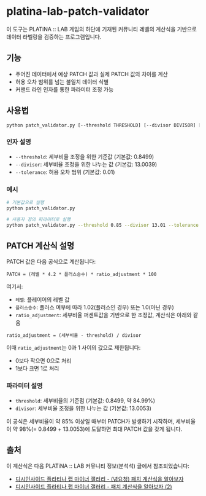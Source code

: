 # platina-lab-patch-validator

이 도구는 PLATiNA :: LAB 게임의 하단에 기재된 커뮤니티 레벨의 계산식을 기반으로 데이터 라벨링을 검증하는 프로그램입니다.

## 기능

- 주어진 데이터에서 예상 PATCH 값과 실제 PATCH 값의 차이를 계산
- 허용 오차 범위를 넘는 불일치 데이터 식별
- 커맨드 라인 인자를 통한 파라미터 조정 가능

## 사용법

```bash
python patch_validator.py [--threshold THRESHOLD] [--divisor DIVISOR] [--tolerance TOLERANCE]
```

### 인자 설명

- `--threshold`: 세부비율 조정을 위한 기준값 (기본값: 0.8499)
- `--divisor`: 세부비율 조정을 위한 나누는 값 (기본값: 13.0039)
- `--tolerance`: 허용 오차 범위 (기본값: 0.01)

### 예시

```bash
# 기본값으로 실행
python patch_validator.py

# 사용자 정의 파라미터로 실행
python patch_validator.py --threshold 0.85 --divisor 13.01 --tolerance 0.02
```

## PATCH 계산식 설명

PATCH 값은 다음 공식으로 계산됩니다:

```
PATCH = (레벨 * 4.2 * 플러스승수) * ratio_adjustment * 100
```

여기서:

- `레벨`: 플레이어의 레벨 값
- `플러스승수`: 플러스 여부에 따라 1.02(플러스인 경우) 또는 1.0(아닌 경우)
- `ratio_adjustment`: 세부비율 퍼센트값을 기반으로 한 조정값, 계산식은 아래와 같음

```
ratio_adjustment = (세부비율 - threshold) / divisor
```

이때 `ratio_adjustment`는 0과 1 사이의 값으로 제한됩니다:

- 0보다 작으면 0으로 처리
- 1보다 크면 1로 처리

### 파라미터 설명

- `threshold`: 세부비율의 기준점 (기본값: 0.8499, 약 84.99%)
- `divisor`: 세부비율 조정을 위한 나누는 값 (기본값: 13.0053)

이 공식은 세부비율이 약 85% 이상일 때부터 PATCH가 발생하기 시작하며, 세부비율이 약 98%(= 0.8499 + 13.0053)에 도달하면 최대 PATCH 값을 갖게 됩니다.

## 출처

이 계산식은 다음 PLATiNA :: LAB 커뮤니티 정보(분석석) 글에서 참조되었습니다:

- [디시인사이드 플라티나 랩 마이너 갤러리 - (념요청) 패치 계산식을 알아보자](https://gall.dcinside.com/mgallery/board/view/?id=platinalab&no=3833)
- [디시인사이드 플라티나 랩 마이너 갤러리 - 패치 계산식을 알아보자 (2)](https://gall.dcinside.com/mgallery/board/view/?id=platinalab&no=3887)
